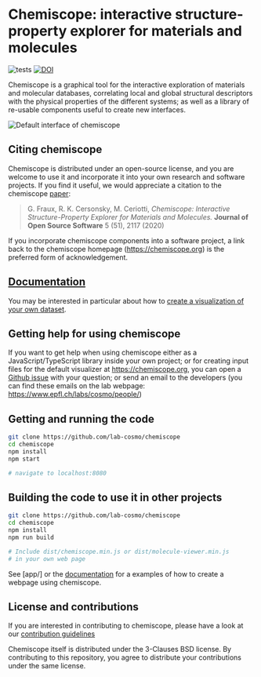 # Chemiscope: interactive structure-property explorer for materials and molecules

![tests](https://github.com/lab-cosmo/chemiscope/workflows/Tests%20&%20Lints/badge.svg)
[![DOI](https://joss.theoj.org/papers/10.21105/joss.02117/status.svg)](https://doi.org/10.21105/joss.02117)

Chemiscope is a graphical tool for the interactive exploration of materials and
molecular databases, correlating local and global structural descriptors with
the physical properties of the different systems; as well as a library of
re-usable components useful to create new interfaces.

![Default interface of chemiscope](docs/src/img/screenshot.png)

## Citing chemiscope

Chemiscope is distributed under an open-source license, and you are welcome to
use it and incorporate it into your own research and software projects.
If you find it useful, we would appreciate a citation to the chemiscope
[paper](https://doi.org/10.21105/joss.02117):

> G. Fraux, R. K. Cersonsky, M. Ceriotti, _Chemiscope: Interactive
> Structure-Property Explorer for Materials and Molecules._ **Journal of Open
> Source Software** 5 (51), 2117 (2020)

If you incorporate chemiscope components into a software project, a link back to
the chemiscope homepage (https://chemiscope.org) is the preferred form of
acknowledgement.

## [Documentation](https://chemiscope.org/docs/)

You may be interested in particular about how to [create a visualization of your
own dataset](https://chemiscope.org/docs/tutorial/input.html).

## Getting help for using chemiscope

If you want to get help when using chemiscope either as a JavaScript/TypeScript
library inside your own project; or for creating input files for the default
visualizer at https://chemiscope.org, you can open a [Github
issue](https://github.com/lab-cosmo/chemiscope/issues/new) with your question;
or send an email to the developers (you can find these emails on the lab
webpage: https://www.epfl.ch/labs/cosmo/people/)

## Getting and running the code

```bash
git clone https://github.com/lab-cosmo/chemiscope
cd chemiscope
npm install
npm start

# navigate to localhost:8080
```

## Building the code to use it in other projects

```bash
git clone https://github.com/lab-cosmo/chemiscope
cd chemiscope
npm install
npm run build

# Include dist/chemiscope.min.js or dist/molecule-viewer.min.js
# in your own web page
```

See [app/] or the [documentation](https://chemiscope.org/docs/embedding.html)
for a examples of how to create a webpage using chemiscope.

## License and contributions

If you are interested in contributing to chemiscope, please have a look at our
[contribution guidelines](Contributing.md)

Chemiscope itself is distributed under the 3-Clauses BSD license. By
contributing to this repository, you agree to distribute your contributions
under the same license.
